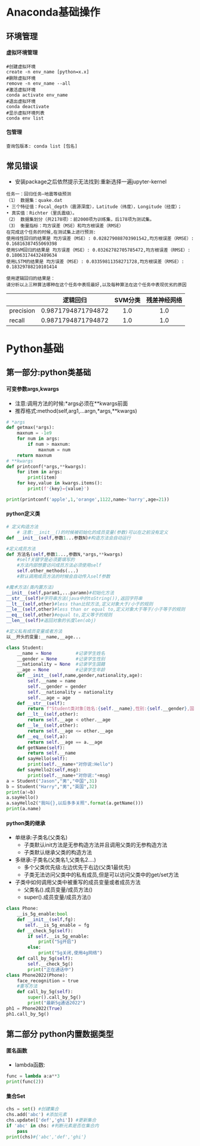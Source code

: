 #  Anaconda基础操作

## 环境管理

#### 虚拟环境管理

```conda
#创建虚拟环境
create -n env_name [python=x.x]
#删除虚拟环境
remove -n env_name --all
#激活虚拟环境
conda activate env_name
#退出虚拟环境
conda deactivate
#显示虚拟环境列表
conda env list
```

#### 包管理

```conda
查询包版本: conda list [包名]
```



##  常见错误

- 安装package之后依然提示无法找到:重新选择一遍jupyter-kernel

```conda
任务一：回归任务—地震等级预测
（1） 数据集：quake.dat
• 三个特征值：Focal_depth（震源深度），Latitude（纬度），Longitude（经度）；
• 真实值：Richter（里氏震级）。
（2） 数据集划分（共2178项）：前2000项为训练集，后178项为测试集。
（3） 衡量指标：均方误差（MSE）和均方根误差（RMSE）
在完成这个任务的时候,在测试集上进行预测:
使用线性回归的结果是 均方误差（MSE）: 0.028279088703901542,均方根误差（RMSE）: 0.16816387455069398
使用SVM回归的结果是 均方误差（MSE）: 0.03262782705785472,均方根误差（RMSE）: 0.18063174432489634
使用LSTM的结果是 均方误差（MSE）: 0.03359811358271728,均方根误差（RMSE）: 0.18329788210101414

使用逻辑回归的结果是：
请分析以上三种算法哪种在这个任务中表现最好,以及每种算法在这个任务中表现优劣的原因
```

|           |      逻辑回归      | SVM分类 | 残差神经网络 |
| --------- | :----------------: | :-----: | :----------: |
| precision | 0.9871794871794872 |   1.0   |     1.0      |
| recall    | 0.9871794871794872 |   1.0   |     1.0      |



# Python基础

## 第一部分:python类基础

#### 可变参数args,kwargs

- 注意:调用方法的时候:*args必须在**kwargs前面
- 推荐格式:method(self,arg1,...argn,*args,**kwargs)

```python
# *args
def getmax(*args):
	maxnum = -1e9
	for num in args:
		if num > maxnum:
			maxnum = num
	return maxnum
# **kwargs
def printconf(*args,**kwargs):
	for item in args:
		print(item)
	for key,value in kwargs.items():
		print(f'{key}={value}')

print(printconf('apple',1,'orange',1122,name='harry',age=21))
```

#### python定义类

```python
# 定义构造方法
	# 注意:__init__()的时候被初始化的成员变量(参数)可以在之前没有定义
def __init__(self,参数1...参数N)#构造方法会自动运行

#定义成员方法
def 方法名(self,参数1...,参数N,*args,**kwargs)
	#self关键字是必须要填写的
    #方法内部想要访问成员方法必须使用self
    self.other_methods(...)
    #默认调用成员方法的时候会自动传入self参数

#魔术方法(类内置方法)
__init__(self,param1,...paramn)#初始化方法
__str__(self)#字符串方法(java中的toString()),返回字符串
__lt__(self,other)#less than比较方法,定义对象大于/小于的规则
__le__(self,other)#less than or equal to,定义对象大于等于/小于等于的规则
__eq__(self,other)#equal to,定义等于的规则
__len__(self)#返回对象的长度len(obj)

#定义私有成员变量或者方法
以__开头的变量:__name,__age...
```

```python
class Student:
    __name = None         #记录学生姓名
    __gender = None       #记录学生性别
    __nationality = None  #记录学生国籍
    __age = None          #记录学生年龄
    def __init__(self,name,gender,nationality,age):
        self.__name = name
        self.__gender = gender
        self.__nationality = nationality
        self.__age = age
    def __str__(self):
        return f"Student类对象[姓名:{self.__name},性别:{self.__gender},国籍:{self.__nationality},年龄:{self.__age}]"
    def __lt__(self,other):
        return self.__age < other.__age
    def __le__(self,other):
        return self.__age <= other.__age
    def __eq__(self,a):
        return self.__age == a.__age
    def getName(self):
        return self.__name
    def sayHello(self):
        print(self.__name+"对你说:Hello")
    def sayHello2(self,msg):
        print(self.__name+"对你说:"+msg)
a = Student("Jason","男","中国",31)
b = Student("Harry","男","英国",32)
print(a!=b)
a.sayHello()
a.sayHello2("我叫{},以后多多关照".format(a.getName()))
print(a.name)
```

#### python类的继承

- 单继承:子类名(父类名)
  - 子类默认init方法是无参构造方法并且调用父类的无参构造方法
  - 子类默认继承父类的构造方法
- 多继承:子类名(父类名1,父类名2....)
  - 多个父类优先级:左边优先于右边(父类1最优先)
  - 子类无法访问父类中的私有成员,但是可以访问父类中的get/set方法
- 子类中如何调用父类中被重写的成员变量或者成员方法
  - 父类名().成员变量/成员方法()
  - super().成员变量/成员方法()

```python
class Phone:
    __is_5g_enable:bool
    def __init__(self,fg):
       self.__is_5g_enable = fg
    def __check_5g(self):
        if self.__is_5g_enable:
            print("5g开启")
        else:
            print("5g关闭,使用4g网络")
    def call_by_5g(self):
        self.__check_5g()
        print("正在通话中")
class Phone2022(Phone):
    face_recognition = true
    #重写方法
    def call_by_5g(self):
        super().call_by_5g()
        print("最新5g通话2022")
ph1 = Phone2022(True)
ph1.call_by_5g()
```



## 第二部分 python内置数据类型

#### 匿名函数

- lambda函数:

```python
func = lambda a:a**3
print(func(2))
```

#### 集合Set

```python
chs = set() #创建集合
chs.add('abc') #添加元素
chs.update(['def','ghi']) #更新集合
if 'abc' in chs: #判断元素是否在集合内
    pass
print(chs)#{'abc','def','ghi'}
```



